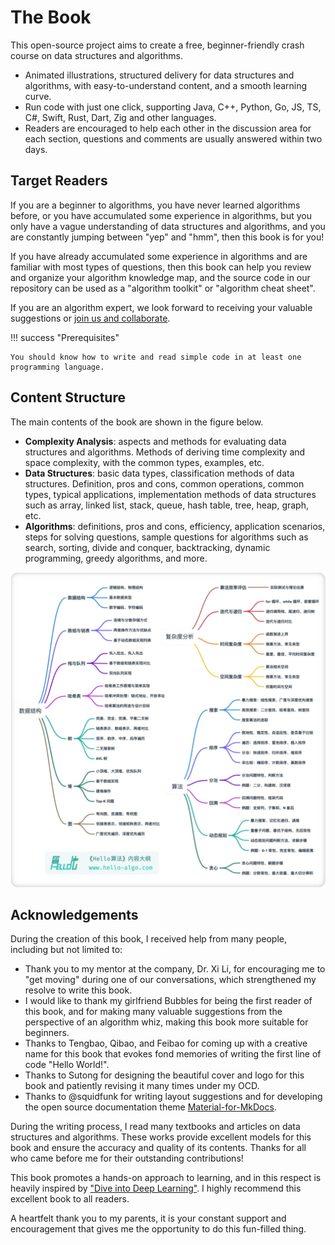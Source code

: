 # The Book

This open-source project aims to create a free, beginner-friendly crash course on data structures and algorithms.

- Animated illustrations, structured delivery for data structures and algorithms, with easy-to-understand content, and a smooth learning curve.
- Run code with just one click, supporting Java, C++, Python, Go, JS, TS, C#, Swift, Rust, Dart, Zig and other languages.
- Readers are encouraged to help each other in the discussion area for each section, questions and comments are usually answered within two days.

## Target Readers

If you are a beginner to algorithms, you have never learned algorithms before, or you have accumulated some experience in algorithms, but you only have a vague understanding of data structures and algorithms, and you are constantly jumping between "yep" and "hmm", then this book is for you!

If you have already accumulated some experience in algorithms and are familiar with most types of questions, then this book can help you review and organize your algorithm knowledge map, and the source code in our repository can be used as a "algorithm toolkit" or "algorithm cheat sheet".

If you are an algorithm expert, we look forward to receiving your valuable suggestions or [join us and collaborate](https://www.hello-algo.com/chapter_appendix/contribution/).

!!! success "Prerequisites"

    You should know how to write and read simple code in at least one programming language.

## Content Structure

The main contents of the book are shown in the figure below.

- **Complexity Analysis**: aspects and methods for evaluating data structures and algorithms. Methods of deriving time complexity and space complexity, with the common types, examples, etc.
- **Data Structures**: basic data types, classification methods of data structures. Definition, pros and cons, common operations, common types, typical applications, implementation methods of data structures such as array, linked list, stack, queue, hash table, tree, heap, graph, etc.
- **Algorithms**: definitions, pros and cons, efficiency, application scenarios, steps for solving questions, sample questions for algorithms such as search, sorting, divide and conquer, backtracking, dynamic programming, greedy algorithms, and more.

![Hello Algo content structure](about_the_book.assets/hello_algo_mindmap.jpg)

## Acknowledgements

During the creation of this book, I received help from many people, including but not limited to:

- Thank you to my mentor at the company, Dr. Xi Li, for encouraging me to "get moving" during one of our conversations, which strengthened my resolve to write this book.
- I would like to thank my girlfriend Bubbles for being the first reader of this book, and for making many valuable suggestions from the perspective of an algorithm whiz, making this book more suitable for beginners.
- Thanks to Tengbao, Qibao, and Feibao for coming up with a creative name for this book that evokes fond memories of writing the first line of code "Hello World!".
- Thanks to Sutong for designing the beautiful cover and logo for this book and patiently revising it many times under my OCD.
- Thanks to @squidfunk for writing layout suggestions and for developing the open source documentation theme [Material-for-MkDocs](https://github.com/squidfunk/mkdocs-material/tree/master).

During the writing process, I read many textbooks and articles on data structures and algorithms. These works provide excellent models for this book and ensure the accuracy and quality of its contents. Thanks for all who came before me for their outstanding contributions!

This book promotes a hands-on approach to learning, and in this respect is heavily inspired by ["Dive into Deep Learning"](https://github.com/d2l-ai/d2l-zh). I highly recommend this excellent book to all readers.

A heartfelt thank you to my parents, it is your constant support and encouragement that gives me the opportunity to do this fun-filled thing.
